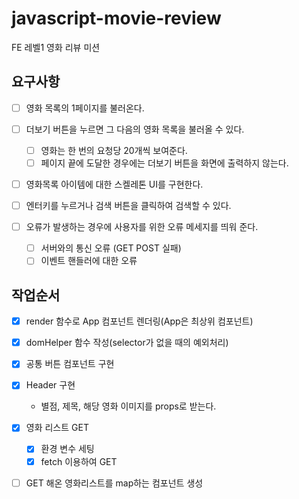 # javascript-movie-review

FE 레벨1 영화 리뷰 미션

## 요구사항

- [ ] 영화 목록의 1페이지를 불러온다.

- [ ] 더보기 버튼을 누르면 그 다음의 영화 목록을 불러올 수 있다.

  - [ ] 영화는 한 번의 요청당 20개씩 보여준다.
  - [ ] 페이지 끝에 도달한 경우에는 더보기 버튼을 화면에 출력하지 않는다.

- [ ] 영화목록 아이템에 대한 스켈레톤 UI를 구현한다.

- [ ] 엔터키를 누르거나 검색 버튼을 클릭하여 검색할 수 있다.

- [ ] 오류가 발생하는 경우에 사용자를 위한 오류 메세지를 띄워 준다.
  - [ ] 서버와의 통신 오류 (GET POST 실패)
  - [ ] 이벤트 핸들러에 대한 오류

## 작업순서

- [x] render 함수로 App 컴포넌트 렌더링(App은 최상위 컴포넌트)
- [x] domHelper 함수 작성(selector가 없을 때의 예외처리)
- [x] 공통 버튼 컴포넌트 구현

- [x] Header 구현

  - 별점, 제목, 해당 영화 이미지를 props로 받는다.

- [x] 영화 리스트 GET

  - [x] 환경 변수 세팅
  - [x] fetch 이용하여 GET

- [ ] GET 해온 영화리스트를 map하는 컴포넌트 생성
